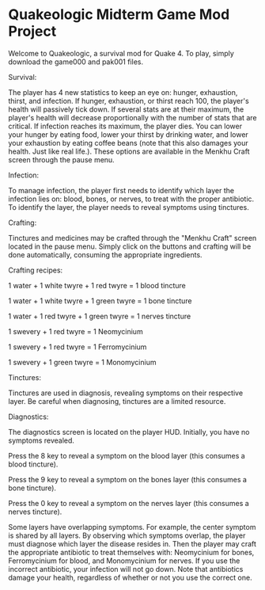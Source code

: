 # Quakeologic Midterm Game Mod Project
Welcome to Quakeologic, a survival mod for Quake 4. To play, simply download the game000 and pak001 files.

Survival:

The player has 4 new statistics to keep an eye on: hunger, exhaustion, thirst, and infection. If hunger, exhaustion, or thirst reach 100, the player's health will passively tick down. If several stats are at their maximum, the player's health will decrease proportionally with the number of stats that are critical. If infection reaches its maximum, the player dies. You can lower your hunger by eating food, lower your thirst by drinking water, and lower your exhaustion by eating coffee beans (note that this also damages your health. Just like real life.). These options are available in the Menkhu Craft screen through the pause menu. 

Infection:

To manage infection, the player first needs to identify which layer the infection lies on: blood, bones, or nerves, to treat with the proper antibiotic. To identify the layer, the player needs to reveal symptoms using tinctures. 

Crafting:

Tinctures and medicines may be crafted through the "Menkhu Craft" screen located in the pause menu. Simply click on the buttons and crafting will be done automatically, consuming the appropriate ingredients.

Crafting recipes:

1 water + 1 white twyre + 1 red twyre = 1 blood tincture 

1 water + 1 white twyre + 1 green twyre = 1 bone tincture 

1 water + 1 red twyre + 1 green twyre = 1 nerves tincture

1 swevery + 1 red twyre = 1 Neomycinium

1 swevery + 1 red twyre = 1 Ferromycinium 

1 swevery + 1 green twyre = 1 Monomycinium

Tinctures:

Tinctures are used in diagnosis, revealing symptoms on their respective layer. Be careful when diagnosing, tinctures are a limited resource. 

Diagnostics:

The diagnostics screen is located on the player HUD. Initially, you have no symptoms revealed. 

Press the 8 key to reveal a symptom on the blood layer (this consumes a blood tincture).

Press the 9 key to reveal a symptom on the bones layer (this consumes a bone tincture).

Press the 0 key to reveal a symptom on the nerves layer (this consumes a nerves tincture).

Some layers have overlapping symptoms. For example, the center symptom is shared by all layers. By observing which symptoms overlap, the player must diagnose which layer the disease resides in. Then the player may craft the appropriate antibiotic to treat themselves with: Neomycinium for bones, Ferromycinium for blood, and Monomycinium for nerves. If you use the incorrect antibiotic, your infection will not go down. Note that antibiotics damage your health, regardless of whether or not you use the correct one. 